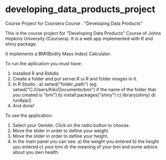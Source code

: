 # developing_data_products_project
Course Project for Coursera Course : "Developing Data Products" 

This is the course project for "Developing Data Products" Course of Johns Hopkins University (Coursera).
It is a web app implemented with R and shiny package.

It implements a BMI(Bodily Mass Index) Calculator.

To run the apllication you must have:
1) Installed R and Rstidio
2) Create a folder and put server.R ui.R and folder images in it.
3) In R Studio : 
    a) setwd("folder_path") (eg. setwd("C:/Users/Kiki/Documents/bmi") if the name of the folder that you created is "bmi")
    b) install.packages("shiny")
    c) library(shiny)
    d) runApp()
4) And done!

To use the application:
1) Select your Gender. Click on the radio button to choose.
2) Move the slider in order to define your weight.
3) Move the slider in order to define your height.
4) In the main panel you can see:
    a) the weight you entered
    b) the height ypu entered
    c) your bmi
    d) the meaning of your bmi and some advice about you own health.
